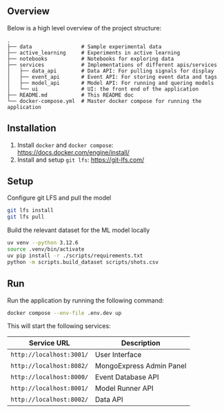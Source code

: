 
## Overview

Below is a high level overview of the project structure:
```
.
├── data                # Sample experimental data
├── active_learning     # Experiments in active learning
├── notebooks           # Notebooks for exploring data
├── services            # Implementations of different apis/services
│   ├── data_api        # Data API: For pulling signals for display
│   ├── event_api       # Event API: For storing event data and tags
│   ├── model_api       # Model API: For running and quering models
│   └── ui              # UI: the front end of the application
├── README.md           # This README doc
└── docker-compose.yml  # Master docker compose for running the application
```


## Installation

1. Install `docker` and `docker compose`: https://docs.docker.com/engine/install/
2. Install and setup `git lfs`: https://git-lfs.com/

## Setup

Configure git LFS and pull the model
```sh
git lfs install
git lfs pull
```

Build the relevant dataset for the ML model locally
```sh
uv venv --python 3.12.6 
source .venv/bin/activate
uv pip install -r ./scripts/requirements.txt
python -m scripts.build_dataset scripts/shots.csv
```

## Run

Run the application by running the following command:

```sh
docker compose --env-file .env.dev up 
```

This will start the following services:

| Service URL                     | Description                |
|---------------------------------|----------------------------|
| `http://localhost:3001/`        | User Interface             |
| `http://localhost:8082/`        | MongoExpress Admin Panel   |
| `http://localhost:8000/`        | Event Database API         |
| `http://localhost:8001/`        | Model Runner API           |
| `http://localhost:8002/`        | Data API                   |